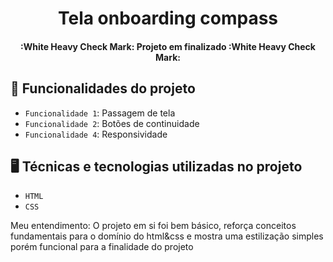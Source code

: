 <h1 align="center"> Tela onboarding compass </h1>
<h4 align="center"> 
    :White Heavy Check Mark:  Projeto em finalizado  :White Heavy Check Mark:
</h4>

## :hammer: Funcionalidades do projeto

- `Funcionalidade 1`: Passagem de tela
- `Funcionalidade 2`: Botões de continuidade
- `Funcionalidade 4`: Responsividade

## :desktop_computer: Técnicas e tecnologias utilizadas no projeto

- `HTML`
- `CSS`

Meu entendimento: O projeto em si foi bem básico, reforça conceitos fundamentais para o domínio do html&css e mostra uma estilização simples porém funcional para a finalidade do projeto



